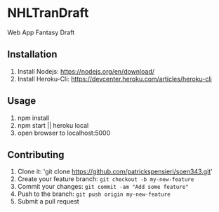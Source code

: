 # NHLTranDraft
Web App Fantasy Draft

## Installation

1. Install Nodejs: https://nodejs.org/en/download/
2. Install Heroku-Cli: https://devcenter.heroku.com/articles/heroku-cli


## Usage

1. npm install
2. npm start || heroku local
3. open browser to localhost:5000

## Contributing

1. Clone it: 'git clone https://github.com/patrickspensieri/soen343.git'
2. Create your feature branch: `git checkout -b my-new-feature`
3. Commit your changes: `git commit -am "Add some feature"`
4. Push to the branch: `git push origin my-new-feature`
5. Submit a pull request
